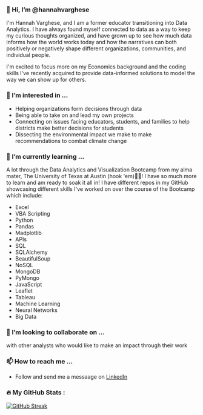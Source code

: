 ### 👋 Hi, I’m @hannahvarghese

I'm Hannah Varghese, and I am a former educator transitioning into Data Analytics. I have always found myself connected to data as a way to keep my curious thoughts organized, and have grown up to see how much data informs how the world works today and how the narratives can both positively or negatively shape different organizations, communities, and individual people.  

I'm excited to focus more on my Economics background and the coding skills I've recently acquired to provide data-informed solutions to model the way we can show up for others.  

### 👀 I’m interested in ... 
 * Helping organizations form decisions through data
 * Being able to take on and lead my own projects
 * Connecting on issues facing educators, students, and families to help districts make better decisions for students
 * Dissecting the environmental impact we make to make recommendations to combat climate change

### 🌱 I’m currently learning ... 
A lot through the Data Analytics and Visualization Bootcamp from my alma mater, The University of Texas at Austin (hook 'em)🤘🏾! I have so much more to learn and am ready to soak it all in! I have different repos in my GitHub showcasing different skills I've worked on over the course of the Bootcamp which include:
* Excel
* VBA Scripting
* Python
* Pandas
* Madplotlib
* APIs
* SQL
* SQLAlchemy
* BeautifulSoup
* NoSQL
* MongoDB
* PyMongo
* JavaScript
* Leaflet
* Tableau
* Machine Learning
* Neural Networks
* Big Data

### 💞️ I’m looking to collaborate on ... 
with other analysts who would like to make an impact through their work

### 📫 How to reach me ...
  * Follow and send me a messaage on [LinkedIn](https://www.linkedin.com/in/hannahvarghese/)

### :fire: My GitHub Stats :
[![GitHub Streak](http://github-readme-streak-stats.herokuapp.com?user=hannahvarghese&theme=dark&border_radius=1&mode=weekly)](https://git.io/streak-stats)

<!---
hannahvarghese/hannahvarghese is a ✨ special ✨ repository because its `README.md` (this file) appears on your GitHub profile.
You can click the Preview link to take a look at your changes.
--->
